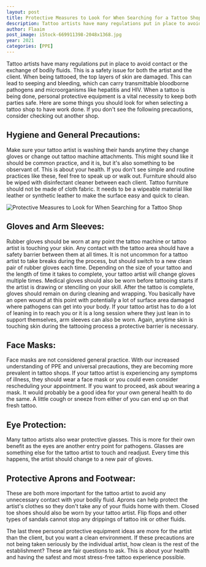 ```yaml
---
layout: post
title: Protective Measures to Look for When Searching for a Tattoo Shop
description: Tattoo artists have many regulations put in place to avoid contact or the exchange of bodily fluids
author: Flaaim
post_image: iStock-669911398-2048x1368.jpg
year: 2021
categories: [PPE]
---
```



Tattoo artists have many regulations put in place to avoid contact or the exchange of bodily fluids. This is a safety issue for both the artist and the client. When being tattooed, the top layers of skin are damaged. This can lead to seeping and bleeding, which can carry transmittable bloodborne pathogens and microorganisms like hepatitis and HIV. When a tattoo is being done, personal protective equipment is a vital necessity to keep both parties safe. Here are some things you should look for when selecting a tattoo shop to have work done. If you don't see the following precautions, consider checking out another shop.

## Hygiene and General Precautions:
Make sure your tattoo artist is washing their hands anytime they change gloves or change out tattoo machine attachments. This might sound like it should be common practice, and it is, but it's also something to be observant of. This is about your health. If you don't see simple and routine practices like these, feel free to speak up or walk out. Furniture should also be wiped with disinfectant cleaner between each client. Tattoo furniture should not be made of cloth fabric. It needs to be a wipeable material like leather or synthetic leather to make the surface easy and quick to clean.

![Protective Measures to Look for When Searching for a Tattoo Shop](https://safetyworkblog.com/assets/iStock-669911398-2048x1368.jpg)

## Gloves and Arm Sleeves:
Rubber gloves should be worn at any point the tattoo machine or tattoo artist is touching your skin. Any contact with the tattoo area should have a safety barrier between them at all times. It is not uncommon for a tattoo artist to take breaks during the process, but should switch to a new clean pair of rubber gloves each time. Depending on the size of your tattoo and the length of time it takes to complete, your tattoo artist will change gloves multiple times. Medical gloves should also be worn before tattooing starts if the artist is drawing or stenciling on your skill. After the tattoo is complete, gloves should remain on during cleaning and wrapping. You basically have an open wound at this point with potentially a lot of surface area damaged where pathogens can get into your body. If your tattoo artist has to do a lot of leaning in to reach you or it is a long session where they just lean in to support themselves, arm sleeves can also be worn. Again, anytime skin is touching skin during the tattooing process a protective barrier is necessary.

## Face Masks:
Face masks are not considered general practice. With our increased understanding of PPE and universal precautions, they are becoming more prevalent in tattoo shops. If your tattoo artist is experiencing any symptoms of illness, they should wear a face mask or you could even consider rescheduling your appointment. If you want to proceed, ask about wearing a mask. It would probably be a good idea for your own general health to do the same. A little cough or sneeze from either of you can end up on that fresh tattoo.

## Eye Protection:
Many tattoo artists also wear protective glasses. This is more for their own benefit as the eyes are another entry point for pathogens. Glasses are something else for the tattoo artist to touch and readjust. Every time this happens, the artist should change to a new pair of gloves.

## Protective Aprons and Footwear:
These are both more important for the tattoo artist to avoid any unnecessary contact with your bodily fluid. Aprons can help protect the artist's clothes so they don't take any of your fluids home with them. Closed toe shoes should also be worn by your tattoo artist. Flip flops and other types of sandals cannot stop any drippings of tattoo ink or other fluids.

The last three personal protective equipment ideas are more for the artist than the client, but you want a clean environment. If these precautions are not being taken seriously by the individual artist, how clean is the rest of the establishment? These are fair questions to ask. This is about your health and having the safest and most stress-free tattoo experience possible.
